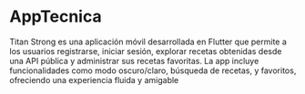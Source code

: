 # AppTecnica
Titan Strong es una aplicación móvil desarrollada en Flutter que permite a los usuarios registrarse, iniciar sesión, explorar recetas obtenidas desde una API pública y administrar sus recetas favoritas. La app incluye funcionalidades como modo oscuro/claro, búsqueda de recetas, y favoritos, ofreciendo una experiencia fluida y amigable
